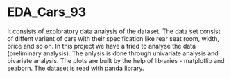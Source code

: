 # EDA_Cars_93
It consists of exploratory data analysis of the dataset. 
The data set consist of diffent varient of cars with their specification like rear seat room, width, price and so on.
In this project we have a tried to analyse the data (preliminary analysis).
The anlysis is done through univariate analysis and bivariate analysis.
The plots are built by the help of libraries - matplotlib and seaborn.
The dataset is read with panda library.
